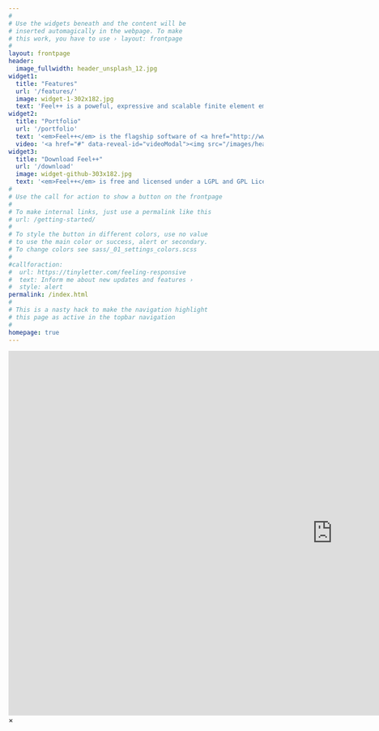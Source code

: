 ```yaml
---
#
# Use the widgets beneath and the content will be
# inserted automagically in the webpage. To make
# this work, you have to use › layout: frontpage
#
layout: frontpage
header:
  image_fullwidth: header_unsplash_12.jpg
widget1:
  title: "Features"
  url: '/features/'
  image: widget-1-302x182.jpg
  text: 'Feel++ is a poweful, expressive and scalable finite element embedded library in C++. It contains many features<br/>1. DSEL for Galerkin methods :)<br/>2. Seamless parallelism.<br/>3. A toolbox framework: CFD, CSM, FSI, LS, TE.<br/>4. Automated docker deployment.<br/>...'
widget2:
  title: "Portfolio"
  url: '/portfolio'
  text: '<em>Feel++</em> is the flagship software of <a href="http://www.cemosis.fr">Cemosis</a>.<br/>'
  video: '<a href="#" data-reveal-id="videoModal"><img src="/images/header_unsplash_portfolio.jpg" width="302" height="182" alt=""/></a>'
widget3:
  title: "Download Feel++"
  url: '/download'
  image: widget-github-303x182.jpg
  text: '<em>Feel++</em> is free and licensed under a LGPL and GPL License..'
#
# Use the call for action to show a button on the frontpage
#
# To make internal links, just use a permalink like this
# url: /getting-started/
#
# To style the button in different colors, use no value
# to use the main color or success, alert or secondary.
# To change colors see sass/_01_settings_colors.scss
#
#callforaction:
#  url: https://tinyletter.com/feeling-responsive
#  text: Inform me about new updates and features ›
#  style: alert
permalink: /index.html
#
# This is a nasty hack to make the navigation highlight
# this page as active in the topbar navigation
#
homepage: true
---
```


<div id="videoModal" class="reveal-modal large" data-reveal="">
  <div class="flex-video widescreen vimeo" style="display: block;">
    <iframe width="1280" height="720" src="https://www.youtube.com/watch?v=RzvRS8970_k" frameborder="0" allowfullscreen></iframe>
  </div>
  <a class="close-reveal-modal">&#215;</a>
</div>
